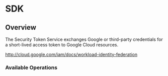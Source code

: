 # SDK

## Overview

The Security Token Service exchanges Google or third-party credentials for a short-lived access token to Google Cloud resources.

<http://cloud.google.com/iam/docs/workload-identity-federation>
### Available Operations

